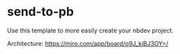 # send-to-pb

Use this template to more easily create your nbdev project.

Architecture:
https://miro.com/app/board/o9J_kiBJ3OY=/